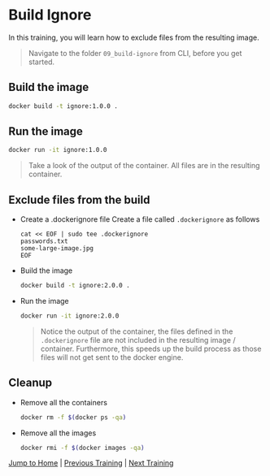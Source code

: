 # Build Ignore

In this training, you will learn how to exclude files from the resulting image.

>Navigate to the folder `09_build-ignore` from CLI, before you get started. 

## Build the image
```bash
docker build -t ignore:1.0.0 .
```

## Run the image
```bash
docker run -it ignore:1.0.0
```
>Take a look of the output of the container. All files are in the resulting container.

## Exclude files from the build

* Create a .dockerignore file
  Create a file called `.dockerignore` as follows
  ```
  cat << EOF | sudo tee .dockerignore 
  passwords.txt
  some-large-image.jpg
  EOF
  ```

* Build the image
  ```bash
  docker build -t ignore:2.0.0 .
  ```

* Run the image
  ```bash
  docker run -it ignore:2.0.0
  ```
  >Notice the output of the container, the files defined in the `.dockerignore` file are not included in the resulting image / container. Furthermore, this speeds up the build process as those files will not get sent to the docker engine.

## Cleanup
* Remove all the containers
  ```bash
  docker rm -f $(docker ps -qa)
  ```

* Remove all the images
  ```bash
  docker rmi -f $(docker images -qa)
  ```

[Jump to Home](../README.md) | [Previous Training](../08_dockerfile_webserver/README.md) | [Next Training](../10_entrypoint-vs-cmd/README.md)
